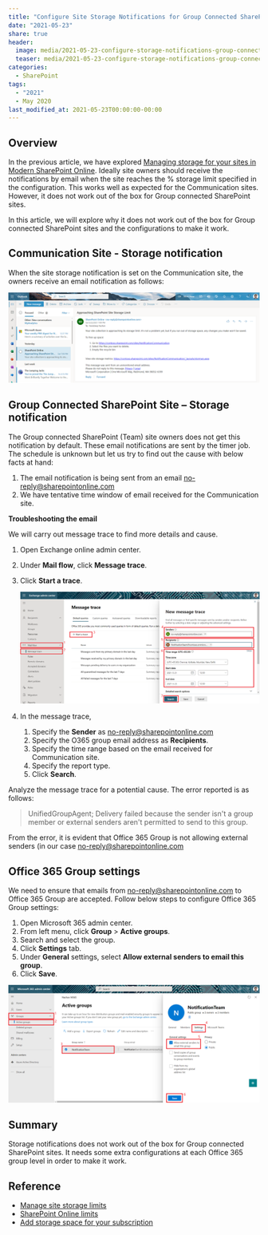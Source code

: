 ```yaml
---
title: "Configure Site Storage Notifications for Group Connected SharePoint Sites"
date: "2021-05-23"
share: true
header:
  image: media/2021-05-23-configure-storage-notifications-group-connected-spo-sites/01.png
  teaser: media/2021-05-23-configure-storage-notifications-group-connected-spo-sites/01.png
categories:
  - SharePoint
tags:
  - "2021"
  - May 2020
last_modified_at: 2021-05-23T00:00:00-00:00
---
```


## Overview

In the previous article, we have explored [Managing storage for your sites in Modern SharePoint Online](https://nanddeepnachanblogs.com/posts/2021-01-27-managing-storage-in-modern-spo/). Ideally site owners should receive the notifications by email when the site reaches the % storage limit specified in the configuration. This works well as expected for the Communication sites. However, it does not work out of the box for Group connected SharePoint sites.

In this article, we will explore why it does not work out of the box for Group connected SharePoint sites and the configurations to make it work.

## Communication Site - Storage notification

When the site storage notification is set on the Communication site, the owners receive an email notification as follows:

![](/media/2021-05-23-configure-storage-notifications-group-connected-spo-sites/01.png)

## Group Connected SharePoint Site – Storage notification

The Group connected SharePoint (Team) site owners does not get this notification by default. These email notifications are sent by the timer job. The schedule is unknown but let us try to find out the cause with below facts at hand:

1. The email notification is being sent from an email [no-reply@sharepointonline.com](mailto:no-reply@sharepointonline.com)
2. We have tentative time window of email received for the Communication site.


**Troubleshooting the email**

We will carry out message trace to find more details and cause.

1. Open Exchange online admin center.
2. Under **Mail flow**, click **Message trace**.
3. Click **Start a trace**.

    ![](/media/2021-05-23-configure-storage-notifications-group-connected-spo-sites/02.png)

4. In the message trace,
    1. Specify the **Sender** as [no-reply@sharepointonline.com](mailto:no-reply@sharepointonline.com)
    2. Specify the O365 group email address as **Recipients**.
    3. Specify the time range based on the email received for Communication site.
    4. Specify the report type.
    5. Click **Search**.

Analyze the message trace for a potential cause. The error reported is as follows:

> UnifiedGroupAgent; Delivery failed because the sender isn't a group member or external senders aren't permitted to send to this group.

From the error, it is evident that Office 365 Group is not allowing external senders (in our case [no-reply@sharepointonline.com](mailto:no-reply@sharepointonline.com)

## Office 365 Group settings

We need to ensure that emails from [no-reply@sharepointonline.com](mailto:no-reply@sharepointonline.com) to Office 365 Group are accepted. Follow below steps to configure Office 365 Group settings:

1. Open Microsoft 365 admin center.
2. From left menu, click **Group** > **Active groups**.
3. Search and select the group.
4. Click **Settings** tab.
5. Under **General** settings, select **Allow external senders to email this group**.
6. Click **Save**.

![](/media/2021-05-23-configure-storage-notifications-group-connected-spo-sites/03.png)

## Summary

Storage notifications does not work out of the box for Group connected SharePoint sites. It needs some extra configurations at each Office 365 group level in order to make it work.


## Reference
- [Manage site storage limits](https://docs.microsoft.com/en-us/sharepoint/manage-site-collection-storage-limits?WT.mc_id=M365-MVP-5003693)
- [SharePoint Online limits](https://docs.microsoft.com/en-us/office365/servicedescriptions/sharepoint-online-service-description/sharepoint-online-limits?WT.mc_id=M365-MVP-5003693)
- [Add storage space for your subscription](https://docs.microsoft.com/en-us/microsoft-365/commerce/add-storage-space?WT.mc_id=M365-MVP-5003693)